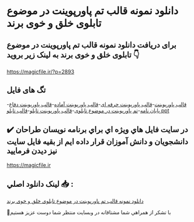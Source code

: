 # دانلود نمونه قالب تم پاورپوینت در موضوع تابلوی خلق و خوی برند

## برای دریافت دانلود نمونه قالب تم پاورپوینت در موضوع تابلوی خلق و خوی برند به لینک زیر بروید 👇

https://magicfile.ir/?p=2893

## تگ های فایل

-[قالب پاورپوینت](https://magicfile.ir/product/%d9%86%d9%85%d9%88%d9%86%d9%87-%d9%82%d8%a7%d9%84%d8%a8-%d8%aa%d9%85-%d9%be%d8%a7%d9%88%d8%b1%d9%be%d9%88%db%8c%d9%86%d8%aa-%d8%af%d8%b1-%d9%85%d9%88%d8%b6%d9%88%d8%b9-%d8%aa%d8%a7%d8%a8%d9%84%d9%88%db%8c-%d8%ae%d9%84%d9%82-%d9%88-%d8%ae%d9%88%db%8c-%d8%a8%d8%b1%d9%86%d8%af/)-[قالب پاورپوینت حرفه ای](https://magicfile.ir/product/%d9%86%d9%85%d9%88%d9%86%d9%87-%d9%82%d8%a7%d9%84%d8%a8-%d8%aa%d9%85-%d9%be%d8%a7%d9%88%d8%b1%d9%be%d9%88%db%8c%d9%86%d8%aa-%d8%af%d8%b1-%d9%85%d9%88%d8%b6%d9%88%d8%b9-%d8%aa%d8%a7%d8%a8%d9%84%d9%88%db%8c-%d8%ae%d9%84%d9%82-%d9%88-%d8%ae%d9%88%db%8c-%d8%a8%d8%b1%d9%86%d8%af/)-[قالب پاورپوینت آماده](https://magicfile.ir/product/%d9%86%d9%85%d9%88%d9%86%d9%87-%d9%82%d8%a7%d9%84%d8%a8-%d8%aa%d9%85-%d9%be%d8%a7%d9%88%d8%b1%d9%be%d9%88%db%8c%d9%86%d8%aa-%d8%af%d8%b1-%d9%85%d9%88%d8%b6%d9%88%d8%b9-%d8%aa%d8%a7%d8%a8%d9%84%d9%88%db%8c-%d8%ae%d9%84%d9%82-%d9%88-%d8%ae%d9%88%db%8c-%d8%a8%d8%b1%d9%86%d8%af/)-[قالب پاورپوینت دفاع پایان نامه](https://magicfile.ir/product/%d9%86%d9%85%d9%88%d9%86%d9%87-%d9%82%d8%a7%d9%84%d8%a8-%d8%aa%d9%85-%d9%be%d8%a7%d9%88%d8%b1%d9%be%d9%88%db%8c%d9%86%d8%aa-%d8%af%d8%b1-%d9%85%d9%88%d8%b6%d9%88%d8%b9-%d8%aa%d8%a7%d8%a8%d9%84%d9%88%db%8c-%d8%ae%d9%84%d9%82-%d9%88-%d8%ae%d9%88%db%8c-%d8%a8%d8%b1%d9%86%d8%af/)-[تم پاورپوینت در موضوع تابلوی](https://magicfile.ir/product/%d9%86%d9%85%d9%88%d9%86%d9%87-%d9%82%d8%a7%d9%84%d8%a8-%d8%aa%d9%85-%d9%be%d8%a7%d9%88%d8%b1%d9%be%d9%88%db%8c%d9%86%d8%aa-%d8%af%d8%b1-%d9%85%d9%88%d8%b6%d9%88%d8%b9-%d8%aa%d8%a7%d8%a8%d9%84%d9%88%db%8c-%d8%ae%d9%84%d9%82-%d9%88-%d8%ae%d9%88%db%8c-%d8%a8%d8%b1%d9%86%d8%af/)-[قالب پاورپوینت تابلو](https://magicfile.ir/product/%d9%86%d9%85%d9%88%d9%86%d9%87-%d9%82%d8%a7%d9%84%d8%a8-%d8%aa%d9%85-%d9%be%d8%a7%d9%88%d8%b1%d9%be%d9%88%db%8c%d9%86%d8%aa-%d8%af%d8%b1-%d9%85%d9%88%d8%b6%d9%88%d8%b9-%d8%aa%d8%a7%d8%a8%d9%84%d9%88%db%8c-%d8%ae%d9%84%d9%82-%d9%88-%d8%ae%d9%88%db%8c-%d8%a8%d8%b1%d9%86%d8%af/)-[قالب تابلو ppt](https://magicfile.ir/product/%d9%86%d9%85%d9%88%d9%86%d9%87-%d9%82%d8%a7%d9%84%d8%a8-%d8%aa%d9%85-%d9%be%d8%a7%d9%88%d8%b1%d9%be%d9%88%db%8c%d9%86%d8%aa-%d8%af%d8%b1-%d9%85%d9%88%d8%b6%d9%88%d8%b9-%d8%aa%d8%a7%d8%a8%d9%84%d9%88%db%8c-%d8%ae%d9%84%d9%82-%d9%88-%d8%ae%d9%88%db%8c-%d8%a8%d8%b1%d9%86%d8%af/)

## ✔️ در سايت فايل هاي ويژه اي براي برنامه نويسان طراحان دانشجويان و دانش آموزان قرار داده ايم از بقيه فايل سايت نيز ديدن فرماييد

https://magicfile.ir


## لينک دانلود اصلي 📥 :

[دانلود نمونه قالب تم پاورپوینت در موضوع تابلوی خلق و خوی برند](https://magicfile.ir/product/%d9%86%d9%85%d9%88%d9%86%d9%87-%d9%82%d8%a7%d9%84%d8%a8-%d8%aa%d9%85-%d9%be%d8%a7%d9%88%d8%b1%d9%be%d9%88%db%8c%d9%86%d8%aa-%d8%af%d8%b1-%d9%85%d9%88%d8%b6%d9%88%d8%b9-%d8%aa%d8%a7%d8%a8%d9%84%d9%88%db%8c-%d8%ae%d9%84%d9%82-%d9%88-%d8%ae%d9%88%db%8c-%d8%a8%d8%b1%d9%86%d8%af/) 


🙏با تشکر از همراهي شما مشتاقانه در وبسایت منتظر شما دوست عزیز هستیم

